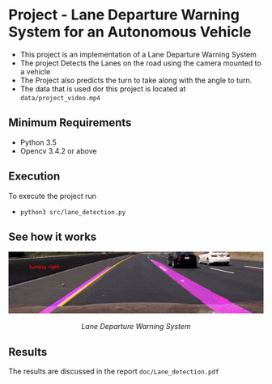 # Project - Lane Departure Warning System for an Autonomous Vehicle

* This project is an implementation of a Lane Departure Warning System
* The project Detects the Lanes on the road using the camera mounted to a vehicle
* The Project also predicts the turn to take along with the angle to turn.
* The data that is used dor this project is located at `data/project_video.mp4`

## Minimum Requirements
* Python 3.5
* Opencv 3.4.2 or above

## Execution
To execute the project run
* `python3 src/lane_detection.py`

## See how it works

<p align="center">
<img src="images/late_detect.gif" alt="lane" width="800">
</p>
<p align="center">
<em>Lane Departure Warning System</em>
</p>


## Results
The results are discussed in the report `doc/Lane_detection.pdf`

